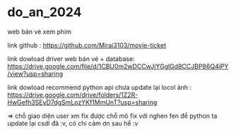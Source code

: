 # do_an_2024
web bán vé xem phim

link github : https://github.com/Mirai3103/movie-ticket

link dowload driver web bán vé + database: https://drive.google.com/file/d/1CBU0m2wDCCwJjYGglGd8CCJBP86Q4iPY/view?usp=sharing

link dowload recommend python api chưa update lại locol ảnh : https://drive.google.com/drive/folders/1Z2R-HwGefh3SEyD7dgSmLozYKf1MmUnT?usp=sharing

=> chỗ giao diện user xm fix được chỗ mô fix với nghen fen để python ta update lại csdl đã :v, có chi cảm ơn sau hể :v
